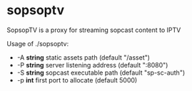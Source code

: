 # sopsoptv
SopsopTV is a proxy for streaming sopcast content to IPTV

Usage of ./sopsoptv:
* -A __string__
  static assets path (default "/asset")
* -P __string__
    	server listening address (default ":8080")
* -S __string__
    	sopcast executable path (default "sp-sc-auth")
* -p __int__
    	first port to allocate (default 5000)
